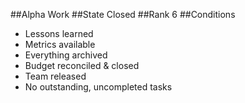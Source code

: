 ##Alpha
Work
##State
Closed
##Rank
6
##Conditions
- Lessons learned
- Metrics available
- Everything archived
- Budget reconciled & closed
- Team released
- No outstanding, uncompleted tasks
